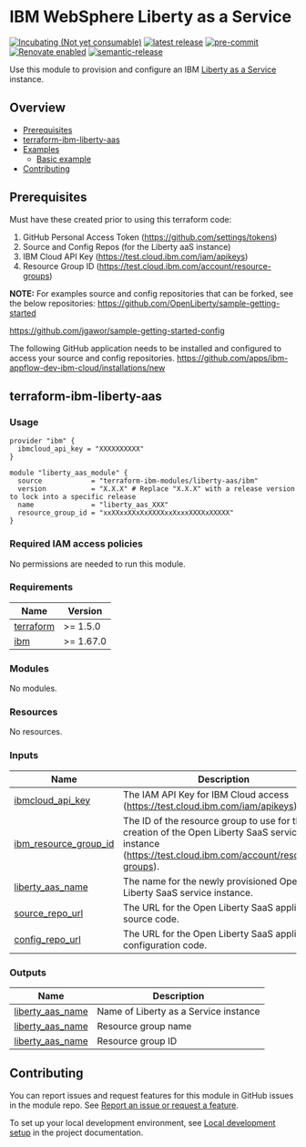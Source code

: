 <!-- Update this title with a descriptive name. Use sentence case. -->
# IBM WebSphere Liberty as a Service

<!--
Update status and "latest release" badges:
  1. For the status options, see https://terraform-ibm-modules.github.io/documentation/#/badge-status
  2. Update the "latest release" badge to point to the correct module's repo. Replace "terraform-ibm-module-template" in two places.
-->
[![Incubating (Not yet consumable)](https://img.shields.io/badge/status-Incubating%20(Not%20yet%20consumable)-red)](https://terraform-ibm-modules.github.io/documentation/#/badge-status)
[![latest release](https://img.shields.io/github/v/release/terraform-ibm-modules/terraform-ibm-liberty-aas?logo=GitHub&sort=semver)](https://github.com/terraform-ibm-modules/terraform-ibm-liberty-aas/releases/latest)
[![pre-commit](https://img.shields.io/badge/pre--commit-enabled-brightgreen?logo=pre-commit&logoColor=white)](https://github.com/pre-commit/pre-commit)
[![Renovate enabled](https://img.shields.io/badge/renovate-enabled-brightgreen.svg)](https://renovatebot.com/)
[![semantic-release](https://img.shields.io/badge/%20%20%F0%9F%93%A6%F0%9F%9A%80-semantic--release-e10079.svg)](https://github.com/semantic-release/semantic-release)

<!--
Add a description of modules in this repo.
Expand on the repo short description in the .github/settings.yml file.

For information, see "Module names and descriptions" at
https://terraform-ibm-modules.github.io/documentation/#/implementation-guidelines?id=module-names-and-descriptions
-->

Use this module to provision and configure an IBM [Liberty as a Service](https://test.cloud.ibm.com/catalog/services/liberty-saas) instance.


<!-- The following content is automatically populated by the pre-commit hook -->
<!-- BEGIN OVERVIEW HOOK -->
## Overview
* [Prerequisites](#prerequisites)
* [terraform-ibm-liberty-aas](#terraform-ibm-liberty-aas)
* [Examples](./examples)
    * [Basic example](./examples/basic)
* [Contributing](#contributing)
<!-- END OVERVIEW HOOK -->


<!--
If this repo contains any reference architectures, uncomment the heading below and link to them.
(Usually in the `/reference-architectures` directory.)
See "Reference architecture" in the public documentation at
https://terraform-ibm-modules.github.io/documentation/#/implementation-guidelines?id=reference-architecture
-->
<!-- ## Reference architectures -->

## Prerequisites
Must have these created prior to using this terraform code:
1. GitHub Personal Access Token (https://github.com/settings/tokens)
2. Source and Config Repos (for the Liberty aaS instance)
3. IBM Cloud API Key (https://test.cloud.ibm.com/iam/apikeys)
4. Resource Group ID (https://test.cloud.ibm.com/account/resource-groups)

**NOTE:** For examples source and config repositories that can be forked, see the below repositories:
https://github.com/OpenLiberty/sample-getting-started

https://github.com/jgawor/sample-getting-started-config

The following GitHub application needs to be installed and configured to access your
source and config repositories.
https://github.com/apps/ibm-appflow-dev-ibm-cloud/installations/new


<!-- Replace this heading with the name of the root level module (the repo name) -->
## terraform-ibm-liberty-aas

### Usage

<!--
Add an example of the use of the module in the following code block.

Use real values instead of "var.<var_name>" or other placeholder values
unless real values don't help users know what to change.
-->

```hcl
provider "ibm" {
  ibmcloud_api_key = "XXXXXXXXXX"
}

module "liberty_aas_module" {
  source            = "terraform-ibm-modules/liberty-aas/ibm"
  version           = "X.X.X" # Replace "X.X.X" with a release version to lock into a specific release
  name              = "liberty_aas_XXX"
  resource_group_id = "xxXXxxXXxXxXXXXxxXxxxXXXXxXXXXX"
}
```

### Required IAM access policies

<!-- PERMISSIONS REQUIRED TO RUN MODULE
If this module requires permissions, uncomment the following block and update
the sample permissions, following the format.
Replace the sample Account and IBM Cloud service names and roles with the
information in the console at
Manage > Access (IAM) > Access groups > Access policies.
-->

<!--
You need the following permissions to run this module:

- IAM services
    - **Sample IBM Cloud** service
        - `Editor` platform access
        - `Manager` platform access
- Account management services
    - **Sample account management** service
        - `Editor` platform access
-->

<!-- NO PERMISSIONS FOR MODULE
If no permissions are required for the module, uncomment the following
statement instead the previous block.
-->

No permissions are needed to run this module.


<!-- The following content is automatically populated by the pre-commit hook -->
<!-- BEGINNING OF PRE-COMMIT-TERRAFORM DOCS HOOK -->
### Requirements

| Name | Version |
|------|---------|
| <a name="requirement_terraform"></a> [terraform](#requirement\_terraform) | >= 1.5.0 |
| <a name="requirement_ibm"></a> [ibm](#requirement\_ibm) | >= 1.67.0 |

### Modules

No modules.

### Resources

No resources.

### Inputs

| Name | Description | Type | Default | Required |
|------|-------------|------|---------|:--------:|
| <a name="ibmcloud_api_key"></a> [ibmcloud\_api\_key](#ibmcloud\_api\_key) | The IAM API Key for IBM Cloud access (https://test.cloud.ibm.com/iam/apikeys). | `string` | none | yes |
| <a name="ibm_resource_group_id"></a> [ibm\_resource\_group\_id](#ibm\_resource\_group\_id) | The ID of the resource group to use for the creation of the Open Liberty SaaS service instance (https://test.cloud.ibm.com/account/resource-groups). | `string` | none | yes |
| <a name="liberty_aas_name"></a> [liberty\_aas\_name](#liberty\_aas\_name) | The name for the newly provisioned Open Liberty SaaS service instance. | `string` | none | yes |
| <a name="source_repo_url"></a> [source\_repo\_url](#source\_repo\_url) | The URL for the Open Liberty SaaS application source code. | `string` | none | yes |
| <a name="config_repo_url"></a> [config\_repo\_url](#config\_repo\_url) | The URL for the Open Liberty SaaS application configuration code. | `string` | none | yes |
### Outputs

| Name | Description |
|------|-------------|
| <a name="liberty_aas_name"></a> [liberty\_aas\_name](#liberty\_aas\_name) | Name of Liberty as a Service instance |
| <a name="resource_group_name"></a> [liberty\_aas\_name](#resource\_group\_name) | Resource group name |
| <a name="oresource_group_id"></a> [liberty\_aas\_name](#resource\_group\_id) | Resource group ID |
<!-- END OF PRE-COMMIT-TERRAFORM DOCS HOOK -->

<!-- Leave this section as is so that your module has a link to local development environment set-up steps for contributors to follow -->
## Contributing

You can report issues and request features for this module in GitHub issues in the module repo. See [Report an issue or request a feature](https://github.com/terraform-ibm-modules/.github/blob/main/.github/SUPPORT.md).

To set up your local development environment, see [Local development setup](https://terraform-ibm-modules.github.io/documentation/#/local-dev-setup) in the project documentation.
